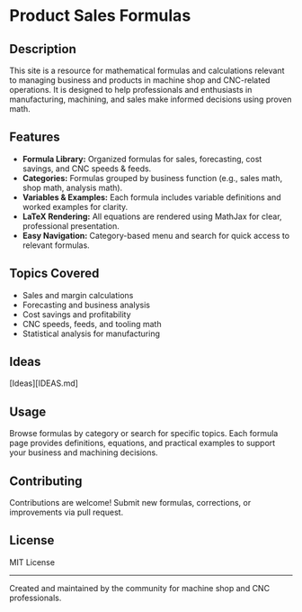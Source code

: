 # Product Sales Formulas

## Description
This site is a resource for mathematical formulas and calculations relevant to managing business and products in machine shop and CNC-related operations. It is designed to help professionals and enthusiasts in manufacturing, machining, and sales make informed decisions using proven math.

## Features
- **Formula Library:** Organized formulas for sales, forecasting, cost savings, and CNC speeds & feeds.
- **Categories:** Formulas grouped by business function (e.g., sales math, shop math, analysis math).
- **Variables & Examples:** Each formula includes variable definitions and worked examples for clarity.
- **LaTeX Rendering:** All equations are rendered using MathJax for clear, professional presentation.
- **Easy Navigation:** Category-based menu and search for quick access to relevant formulas.

## Topics Covered
- Sales and margin calculations
- Forecasting and business analysis
- Cost savings and profitability
- CNC speeds, feeds, and tooling math
- Statistical analysis for manufacturing

## Ideas
[Ideas][IDEAS.md]

## Usage
Browse formulas by category or search for specific topics. Each formula page provides definitions, equations, and practical examples to support your business and machining decisions.

## Contributing
Contributions are welcome! Submit new formulas, corrections, or improvements via pull request.

## License
MIT License

---
Created and maintained by the community for machine shop and CNC professionals.
